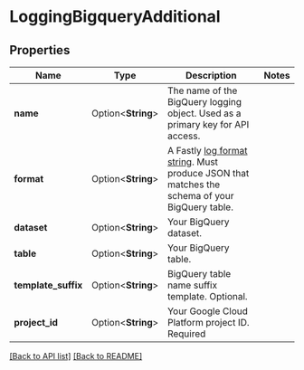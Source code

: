 # LoggingBigqueryAdditional

## Properties

Name | Type | Description | Notes
------------ | ------------- | ------------- | -------------
**name** | Option<**String**> | The name of the BigQuery logging object. Used as a primary key for API access. | 
**format** | Option<**String**> | A Fastly [log format string](https://www.fastly.com/documentation/guides/integrations/streaming-logs/custom-log-formats/). Must produce JSON that matches the schema of your BigQuery table. | 
**dataset** | Option<**String**> | Your BigQuery dataset. | 
**table** | Option<**String**> | Your BigQuery table. | 
**template_suffix** | Option<**String**> | BigQuery table name suffix template. Optional. | 
**project_id** | Option<**String**> | Your Google Cloud Platform project ID. Required | 

[[Back to API list]](../README.md#documentation-for-api-endpoints) [[Back to README]](../README.md)


